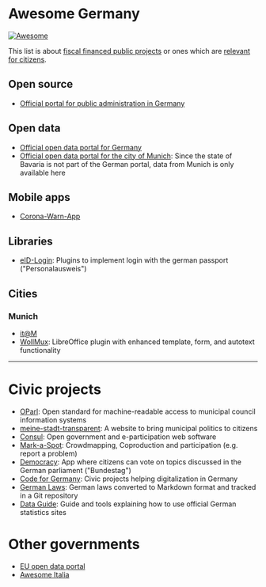 # Awesome Germany

[![Awesome](https://awesome.re/badge.svg)](https://awesome.re)

This list is about [fiscal financed public projects](https://publiccode.eu/) or ones which are [relevant for citizens](https://en.wikipedia.org/wiki/Civic_technology).

## Open source

- [Official portal for public administration in Germany](https://opencode.de/)

## Open data

- [Official open data portal for Germany](https://www.govdata.de/)
- [Official open data portal for the city of Munich](https://www.opengov-muenchen.de/): Since the state of Bavaria is not part of the German portal, data from Munich is only available here

## Mobile apps

- [Corona-Warn-App](https://github.com/corona-warn-app)

## Libraries

- [eID-Login](https://github.com/eid-login): Plugins to implement login with the german passport ("Personalausweis")

## Cities

### Munich

- [it@M](https://github.com/it-at-m)
- [WollMux](https://github.com/WollMux): LibreOffice plugin with enhanced template, form, and autotext functionality


---

# Civic projects

- [OParl](https://github.com/OParl/): Open standard for machine-readable access to municipal council information systems
- [meine-stadt-transparent](https://github.com/meine-stadt-transparent/meine-stadt-transparent/): A website to bring municipal politics to citizens
- [Consul](https://github.com/consul/consul): Open government and e-participation web software
- [Mark-a-Spot](https://github.com/markaspot/mark-a-spot): Crowdmapping, Coproduction and participation (e.g. report a problem)
- [Democracy](https://github.com/demokratie-live/): App where citizens can vote on topics discussed in the German parliament ("Bundestag")
- [Code for Germany](https://codefor.de/projekte/): Civic projects helping digitalization in Germany
- [German Laws](https://github.com/bundestag/gesetze): German laws converted to Markdown format and tracked in a Git repository
- [Data Guide](https://github.com/datenguide/datenguide): Guide and tools explaining how to use official German statistics sites

# Other governments

- [EU open data portal](https://data.europa.eu/en)
- [Awesome Italia](https://github.com/italia/awesome-italia)

